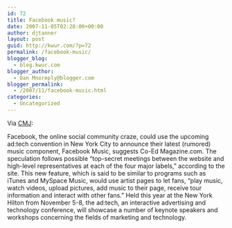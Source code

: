 ```yaml
---
id: 72
title: Facebook music?
date: 2007-11-05T02:28:00+00:00
author: djtanner
layout: post
guid: http://kwur.com/?p=72
permalink: /facebook-music/
blogger_blog:
  - blog.kwur.com
blogger_author:
  - Dan Mnoreply@blogger.com
blogger_permalink:
  - /2007/11/facebook-music.html
categories:
  - Uncategorized
---
```

<div class="pf-content">
  <p>
    Via <a href="http://prod1.cmj.com/articles/display_article.php?id=51047318">CMJ</a>:
  </p>
  
  <p>
    Facebook, the online social community craze, could use the upcoming ad:tech convention in New York City to announce their latest (rumored) music component, Facebook Music, suggests Co-Ed Magazine.com. The speculation follows possible &#8220;top-secret meetings between the website and high-level representatives at each of the four major labels,&#8221; according to the site. This new feature, which is said to be similar to programs such as iTunes and MySpace Music, would use artist pages to let fans, &#8220;play music, watch videos, upload pictures, add music to their page, receive tour information and interact with other fans.&#8221; Held this year at the New York Hilton from November 5-8, the ad:tech, an interactive advertising and technology conference, will showcase a number of keynote speakers and workshops concerning the fields of marketing and technology.
  </p>
</div>